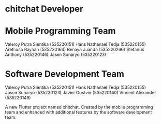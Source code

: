 # chitchat Developer

# Mobile Programming Team 
Valeroy Putra Sientika (535220151)
Hans Nathanael Tedja (535220155)
Arethusa Rayhan (535220164)
Benaya Juanda (535220266)
Stefanus Anthony (535220146)
Jason Sunaryo (535220123)

# Software Development Team
Valeroy Putra Sientika (535220151)
Hans Nathanael Tedja (535220155)
Jason Sunaryo (535220123)
Javier Gustvin (535220140)
Vincent Alexander (535220149)

A new Flutter project named chitchat.
Created by the mobile programming team and enhanced with additional features by the software development team.